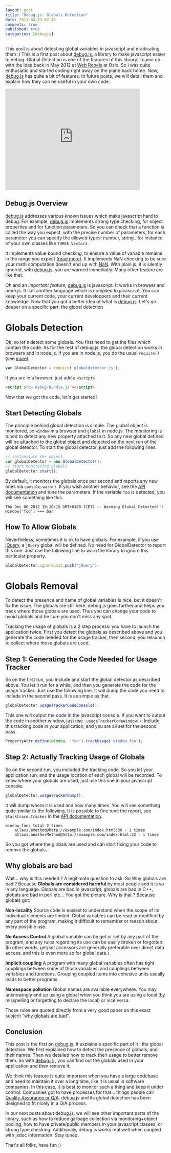 ```yaml
---
layout: post
title: "Debug.js: Globals Detection"
date: 2013-04-23 07:43
comments: true
published: true
categories: [debugjs]
---
```


This post is about detecting global variables in javascript and eradicating them :)
This is a first post about [debug.js](https://github.com/jeromeetienne/debug.js),
a library to make javascript easier to debug.
Global Detection is one of the features of this library.
I came up with the idea back in May 2012 at 
[Web Rebels](https://twitter.com/web_rebels) at Oslo.
So i was quite enthusiatic and started coding right away on the plane back home.
Now, [debug.js](https://github.com/jeromeetienne/debug.js) has quite a bit of features. 
In future posts, we will detail them and explain how they can be useful in your own code. 

<iframe width="420" height="315" src="http://www.youtube.com/embed/dZzs4q3NFu8" frameborder="0" allowfullscreen></iframe>

<!-- more -->

## Debug.js Overview
[debug.js](https://github.com/jeromeetienne/debug.js) addresses various known issues which make javascript hard to debug.
For example, [debug.js](https://github.com/jeromeetienne/debug.js) implements strong type checking, 
for object properties and for function parameters. So you can check that a function is 
called the way you expect, with the precise number of parameters, for each parameter you
can specify the allowed types: number, string.. for instance of your own classes 
like ```THREE.Vector3```.

It implements value bound checking, to ensure a value of variable remains in the range 
you expect ([read more](http://en.wikipedia.org/wiki/Bounds_checking)).
It implements NaN checking to be sure your math computation 
doesn't end up with [NaN](https://developer.mozilla.org/en-US/docs/JavaScript/Reference/Global_Objects/NaN).
With plain js, it is silently ignored, with [debug.js](https://github.com/jeromeetienne/debug.js), you are warned immediatly. 
Many other feature are like that. 

Oh and an *important feature*, 
[debug.js](https://github.com/jeromeetienne/debug.js)
is javascript. 
It works in browser and node.js.
It isnt another language which is compiled to javascript.
You can keep your current code, your current developpers and their current knowledge.
Now that you got a better idea of what is [debug.js](https://github.com/jeromeetienne/debug.js).
Let's go deeper on a specific part: the global detection


# Globals Detection 

Ok, so let's detect some globals.
You first need to get the files which contain the code.
As for the rest of debug.js, the global detection works in browsers and in node.js.
If you are in node.js, you do the usual ```require()```
(see [more](http://nodejs.org/api/globals.html#globals_require)).

```javascript
var GlobalDetector = require('globaldetector.js');
```

If you are in a browser, just add a ```<script>```

```html
<script src='debug-bundle.js'></script>
```

Now that we got the code, let's get started!

## Start Detecting Globals
The principle behind global detection is simple. 
The global object is monitored, so ```window``` in a browser and ```global``` in node.js.
The monitoring is tuned to detect any new property attached to it.
So any new global defined will be attached to the global object and detected on the next run 
of the global detector.
To start the global detector, just add the following lines. 

```javascript
// instanciate the object
var globalDetector = new GlobalDetector();
// start monitoring globals 
globalDetector.start();
```

By default, it monitors the globals once per second
and reports any new ones via ```console.warn()```.
If you wish another behavior, see the [API documentation](http://jeromeetienne.github.com/debug.js/docs/jsdocs/)
and tune the parameters. 
If the variable ```foo``` is detected, you will see something like this.

```
Thu Dec 06 2012 19:10:15 GMT+0100 (CET) -- Warning Global Detected!!! window['foo'] === bar 
```

## How To Allow Globals
Nevertheless, sometimes it is ok to have globals.
For example, if you use [jQuery](http://example.com), a ```jQuery``` global will be defined.
No need for GlobalDetector to report this one. 
Just use the following line to warn the library to ignore this particular property.

```javascript
GlobalDetector.ignoreList.push('jQuery');
```

# Globals Removal
To detect the presence and name of global variables is nice, but it doesn't fix the issue.
The globals are still here.
debug.js goes further and helps you track where those globals are used.
Thus you can change your code to avoid globals and be sure you don't miss any spot.

Tracking the usage of globals is a 2 step process: you have to launch the application twice.
First you detect the globals as described above and you generate the code needed
for the usage tracker, then second, you relaunch to collect where those globals are used.

## Step 1: Generating the Code Needed for Usage Tracker

So on the first run, you include and start the global detector as described above.
You let it run for a while, and then you generate the code for the usage tracker.
Just use the following line.
It will dump the code you need to include in the second pass.
It is as simple as that.

```javascript
globalDetector.usageTrackerCodeConsole();
```

This one will output the code in the javascript console. 
If you want to output the code in another window, just use ```.usageTrackerCodeWindow()```.
Include this tracking code in your application, and you are all
set for the second pass.

```javascript
PropertyAttr.define(window, 'foo').trackUsage('window.foo');
```

## Step 2: Actually Tracking Usage of Globals

So on the second run, you included the tracking code. 
So you let your application run, and the usage location of each global will be recorded.
To know where your globals are used, just use this line in your javascript console.

```javascript
globalDetector.usageTrackerDump();
```

It will dump where it is used and how many times. 
You will see something quite similar to the following.
It is possible to fine tune the report, see ```Stacktrace.Tracker``` in the
[API documentation](http://jeromeetienne.github.com/debug.js/docs/jsdocs/).

```
window.foo: total 2 times
	aClass.aMethod@http://example.com/index.html:30 - 1 times
	aClass.anotherMethod@http://example.com/index.html:32 - 1 times 
```

So you got where the globals are used and can start fixing your code to remove 
the globals.

## Why globals are bad

Wait... why is this needed ?
A legitimate question to ask. 
So Why globals are bad ?
Because **Globals are considered harmful** by most people and it is so in any language. 
Globals are bad in javascript, globals are bad in C++, globals are bad in perl etc... 
You got the picture.
Why is that ? Because globals got:

**Non-locality** Source code is easiest to understand when the scope of its individual elements are limited. Global variables can be read or modified by any part of the program, making it difficult to remember or reason about every possible use.

**No Access Control** A global variable can be get or set by any part of the program, and any rules regarding its use can be easily broken or forgotten. (In other words, get/set accessors are generally preferable over direct data access, and this is even more so for global data.)

**Implicit coupling** A program with many global variables often has tight couplings between some of those variables, and couplings between variables and functions. Grouping coupled items into cohesive units usually leads to better programs.

**Namespace pollution** Global names are available everywhere. You may unknowingly end up using a global when you think you are using a local (by misspelling or forgetting to declare the local) or vice versa.

Those rules are quoted directly from a very good paper on this exact subject 
"[why globals are bad](http://c2.com/cgi/wiki?GlobalVariablesAreBad)".

## Conclusion

This post is the first on 
[debug.js](https://github.com/jeromeetienne/debug.js).
It explains a specific part of it
: the global detection.
We first explained how to detect the presence of globals, and their names. 
Then we detailed how to track their usage to better remove them.
So with [debug.js](https://github.com/jeromeetienne/debug.js)
, you can find out the globals used in your application and then remove it.

We think this feature is quite important when you have a large 
codebase and need to maintain it over a long time, like 
it is usual in software companies.
In this case, it is best to monitor such a thing and keep it under control.
Companies got to have processes for that... things people call
[Quality Assurance or Q/A](http://en.wikipedia.org/wiki/Quality_assurance).
debug.js and its global detection has been designed to fit nicely in a Q/A process.

In our next posts about debug.js, we will see other important parts of the library,
such as
how to reduce garbage collection via monitoring+object pooling,
how to have private/public members in your javascript classes,
or 
strong type checking.
Additionaly, debug.js works real well when coupled with jsdoc information.
Stay tuned.

That's all folks, have fun :)







